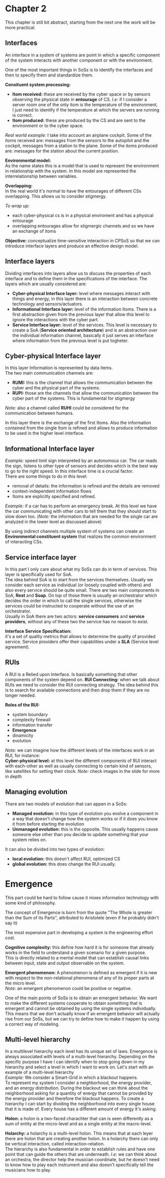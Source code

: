 # Chapter 2
This chapter is still bit abstract, starting from the next one the work will be more practical.

## Interfaces
An interface in a system of systems are point in which a specific component of the system interacts with another component or with the environment.

One of the most important things in SoSs is to identify the interfaces and then to specify them and standardize them.

**Consituent system processing:**  
- **Itom received:** these are received by the cyber space or by sensors observing the physical state in **entourage** of CS. *I.e:* if I consider a server room one of the only itom is the temperature of the environment, I just need to identify if the temperature at which the servers are running is correct.
- **Itom produced:** these are produced by the CS and are sent to the environment or to the cyber space.

*Real world example:* I take into account an airplane cockpit. Some of the itoms received are: messages from the sensors to the autopilot and the cockpit, messages from a station to the plane. Some of the itoms produced are: messages for the station about the current position.

**Environmental model:**  
As the name states this is a model that is used to represent the environment in relationship with the system. In this model are represented the interrelationship between variables.

**Overlapping:**  
In the real world it's normal to have the entourages of different CSs overlapping. This allows us to consider stigmergy.

*To wrap up:*
- each cyber-physical cs is in a physical enviroment and has a physical entourage
- overlapping entourages allow for stigmergic channels and so we have an exchange of itoms

**Objective:** conceptualize time-sensitive interaction in CPSoS so that we can introduce interface layers and produce an effective design model.

## Interface layers

Dividing interfaces into layers allow us to discuss the properties of each interface and to define them in the specifications of the interface. The layers which are usually considered are:
- **Cyber-physical Interface layer:** level where messages interact with things and energy, in this layer there is an interaction between concrete technology and sensors/actuators.
- **Informational Interface layer:** level of the information Itoms. There is a first abstraction given from the previous layer that allow this level to ignore the interactions with the cyber part.
- **Service Interface layer:** level of the services. This level is necessary to create a SoA (**Service oriented architecture**) and is an abstraction over the individual information channel, basically it just serves an interface where information from the previous level is put togheter.

## Cyber-physical Interface layer
In this layer Information is represented by data items.  
The two main communication channels are:
- **RUMI:** this is the channel that allows the communication between the cyber and the physical part of the systems.
- **RUPI:** those are the channels that allow the communication between the cyber part of the systems. This is fundamental for stigmergy

*Note:* also a channel called **RUHI** could be considered for the communication between humans.

In this layer there is the exchange of the first Itoms. Also the information contained from the single Itom is refined and allows to produce information to be used in the higher level interface. 

## Informational Interface layer
*Example:* speed limit sign interpreted by an autonomous car. The car reads the sign, listens to other type of sensors and decides which is the best way to go to the right speed. In this interface time is a crucial factor.  
There are some things to do in this level:
- removal of details: the information is refined and the details are removed
- context-independent information flows
- Itoms are explicitly specified and refined.

*Example:* if a car has to perform an emergency break. At this level we have the car communicating with other cars to tell them that they should start to slow down too. (*Note:* the information that are needed for the single car are analyzed in the lower level as discussed above)

By using indirect channels multiple system of systems can create an **Environmental constituent system** that realizes the common environment of interacting CSs.

## Service interface layer
In this part I only care about what my SoSs can do in term of services. This layer is specifically used for SoA.  
The idea behind SoA is to start from the services themselves. Usually we consider each service as individual (or loosely coupled with others) and also every service should be quite small. There are two main components in SoA, **Rest** and **Soap**. On top of those there is usually an orchestrator which decides the order in which to call the single services, otherwise the services could be instructed to cooperate without the use of an orchestrator.  
Usually in SoA there are two actors: **service consumers** and **service providers**, without any of these two the service has no reason to exist.

**Interface Service Specification:**  
it's a set of quality metrics that allows to determine the quality of provided service. Service providers offer their capabilities under a **SLA** (Service level agreement).

## RUIs
A RUI is a Relied upon Interface. Is basically something that other components of the system depend on.
**RUI Connecting:** when we talk about RUIs we need to consider the RUI connecting strategy. The idea behind this is to search for available connections and then drop them if they are no longer needed.

**Roles of the RUI:**
- system boundary
- complexity firewall
- information transfer
- **Emergence**
- dinamicity
- evolution

*Note:* we can imagine how the different levels of the interfaces work in an RUI, for instance:  
**Cyber-physical level:**
at this level the different components of RUI interact with each-other as well as usually connecting to certain kind of sensors, like satellites for setting their clock.
*Note:* check images in the slide for more in depth

## Managing evolution
There are two models of evolution that can appen in a SoSs:
- **Managed evolution:** in this type of evolution you evolve a component in a way that doesn't change how the system works or if it does you know it from before starting the evolution
- **Unmanaged evolution:** this is the opposite. This usually happens cause someone else other than you decide to update something that your system relies on.

It can also be divided into two types of evolution:
- **local evolution:** this doesn't affect RUI, optimized CS 
- **global evolution:** this does change the RUI usually.

# Emergence
This part could be hard to follow cause it mixes information technology with some kind of philosophy.

The concept of Emergence is born from the quote "The Whole is greater than the Sum of its Parts", attributed to Aristotele (even if he probably didn't say it)

The most expensive part in developing a system is the engineering effort cost.

**Cognitive complexity:** this define how hard it is for someone that already works in the field to understand a given scenario for a given purpose.  
This is directly related to a mental model that can establish causal links between input, state and output observable on the system.

**Emergent phenomenon:** A phenomenon is defined as emergent if it is new with respect to the non-relational phenomena of any of its proper parts at the micro level.  
*Note:* an emergent phenomenon could be positive or negative.

One of the main points of SoSs is to obtain an emergent behavior. We want to make the different systems cooperate to obtain something that is emergent and cannot be obtained by using the single systems individually. This means that we don't actually know if an emergent behavior will actually rise from our SoSs, but we can try to define how to make it happen by using a correct way of modeling.

## Multi-level hierarchy
In a multilevel hierarchy each level has its unique set of laws. Emergence is always associated with levels of a multi-level hierarchy. Depending on the specific purpose I have I can identify when to stop going down in my hierarchy and select a level in which I want to work on. Let's start with an example of a multi-level hierarchy  
*Example:* We consider a Smart-Grid in which a blackout happens.  
To represent my system I consider a neighborhood, the energy provider, and an energy distribution. During the blackout we can think about the neighborhood asking for a quantity of energy that cannot be provided by the energy provider and therefore the blackout happens. To create a hierarchy I can start by dividing the neighborhood into every single house that it is made of. Every house has a different amount of energy it's asking.

**Holon:** a holon is a two-faced charachter that can is seen differently as a sum of entity at the micro-level and as a single entity at the macro-level.

**Holarchy:** a holarchy is a multi-level holon. This means that at each leyer there are holon that are creating another holon.
In a holarchy there can only be vertical interaction, called interaction-relation.  
The hierarchy is also fundamental in order to establish rules and have one point that can guide the others that are underneath. *I.e:* we can think about an orchestra, the director help the musician coordinate, but he doesn't need to know how to play each instrument and also doesn't specifically tell the musicians how to play.
